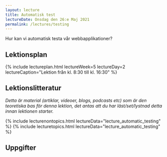 ```yaml
---
layout: lecture
title: Automatisk test
lectureDate: Onsdag den 26:e Maj 2021
permalink: /lectures/testing
---
```


Hur kan vi automatisk testa vår webbapplikationer?

## Lektionsplan

{% include lectureplan.html lectureWeek=5 lectureDay=2 lectureCaption="Lektion från kl. 8:30 till kl. 16:30" %}

## Lektionslitteratur
*Detta är material (artiklar, videoer, blogs, podcasts etc) som är den teoretiska bas för denna lektion, det antas att du har läst/set/lystnad detta innan lektionen starter.*

{% include lecturenontopics.html lectureData="lecture_automatic_testing" %}
{% include lecturetopics.html lectureData="lecture_automatic_testing" %}

## Uppgifter
